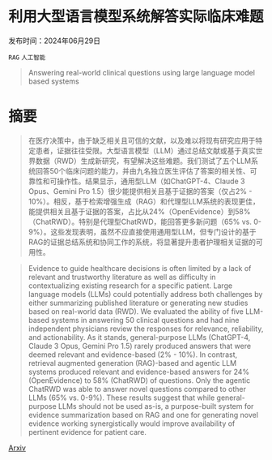 # 利用大型语言模型系统解答实际临床难题

发布时间：2024年06月29日

`RAG` `人工智能`

> Answering real-world clinical questions using large language model based systems

# 摘要

> 在医疗决策中，由于缺乏相关且可信的文献，以及难以将现有研究应用于特定患者，证据往往受限。大型语言模型（LLM）通过总结文献或基于真实世界数据（RWD）生成新研究，有望解决这些难题。我们测试了五个LLM系统回答50个临床问题的能力，并由九名独立医生评估了答案的相关性、可靠性和可操作性。结果显示，通用型LLM（如ChatGPT-4、Claude 3 Opus、Gemini Pro 1.5）很少能提供相关且基于证据的答案（仅占2% - 10%）。相反，基于检索增强生成（RAG）和代理型LLM系统的表现更佳，能提供相关且基于证据的答案，占比从24%（OpenEvidence）到58%（ChatRWD）。特别是代理型ChatRWD，能回答更多新问题（65% vs. 0-9%）。这些发现表明，虽然不应直接使用通用型LLM，但专门设计的基于RAG的证据总结系统和协同工作的系统，将显著提升患者护理相关证据的可用性。

> Evidence to guide healthcare decisions is often limited by a lack of relevant and trustworthy literature as well as difficulty in contextualizing existing research for a specific patient. Large language models (LLMs) could potentially address both challenges by either summarizing published literature or generating new studies based on real-world data (RWD). We evaluated the ability of five LLM-based systems in answering 50 clinical questions and had nine independent physicians review the responses for relevance, reliability, and actionability. As it stands, general-purpose LLMs (ChatGPT-4, Claude 3 Opus, Gemini Pro 1.5) rarely produced answers that were deemed relevant and evidence-based (2% - 10%). In contrast, retrieval augmented generation (RAG)-based and agentic LLM systems produced relevant and evidence-based answers for 24% (OpenEvidence) to 58% (ChatRWD) of questions. Only the agentic ChatRWD was able to answer novel questions compared to other LLMs (65% vs. 0-9%). These results suggest that while general-purpose LLMs should not be used as-is, a purpose-built system for evidence summarization based on RAG and one for generating novel evidence working synergistically would improve availability of pertinent evidence for patient care.

[Arxiv](https://arxiv.org/abs/2407.00541)
